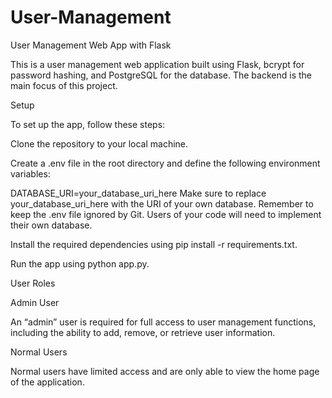 # User-Management
User Management Web App with Flask

This is a user management web application built using Flask, bcrypt for password hashing, and PostgreSQL for the database. The backend is the main focus of this project.

Setup

To set up the app, follow these steps:

Clone the repository to your local machine.

Create a .env file in the root directory and define the following environment variables:

DATABASE_URI=your_database_uri_here
Make sure to replace your_database_uri_here with the URI of your own database. Remember to keep the .env file ignored by Git. Users of your code will need to implement their own database.

Install the required dependencies using pip install -r requirements.txt.

Run the app using python app.py.

User Roles

Admin User

An “admin” user is required for full access to user management functions, including the ability to add, remove, or retrieve user information.

Normal Users

Normal users have limited access and are only able to view the home page of the application.
